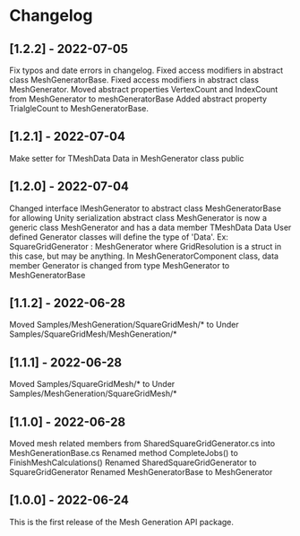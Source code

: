 # Changelog

## [1.2.2] - 2022-07-05
Fix typos and date errors in changelog.
Fixed access modifiers in abstract class MeshGeneratorBase.
Fixed access modifiers in abstract class MeshGenerator.
Moved abstract properties VertexCount and IndexCount from MeshGenerator to meshGeneratorBase
Added abstract property TrialgleCount to MeshGeneratorBase.


## [1.2.1] - 2022-07-04
Make setter for TMeshData Data in MeshGenerator class public

## [1.2.0] - 2022-07-04
Changed interface IMeshGenerator to abstract class MeshGeneratorBase for allowing Unity serialization
abstract class MeshGenerator is now a generic class MeshGenerator<TMeshData> and has a data member TMeshData Data
User defined Generator classes will define the type of 'Data'. Ex: SquareGridGenerator : MeshGenerator<GridResolution> where 
GridResolution is a struct in this case, but may be anything.
In MeshGeneratorComponent class, data member Generator is changed from type MeshGenerator to MeshGeneratorBase

## [1.1.2] - 2022-06-28
Moved Samples/MeshGeneration/SquareGridMesh/* to Under Samples/SquareGridMesh/MeshGeneration/*

## [1.1.1] - 2022-06-28
Moved Samples/SquareGridMesh/* to Under Samples/MeshGeneration/SquareGridMesh/*

## [1.1.0] - 2022-06-28
Moved mesh related members from SharedSquareGridGenerator.cs into MeshGenerationBase.cs
Renamed method CompleteJobs() to FinishMeshCalculations()
Renamed SharedSquareGridGenerator to SquareGridGenerator
Renamed MeshGeneratorBase to MeshGenerator

## [1.0.0] - 2022-06-24
This is the first release of the Mesh Generation API package.
